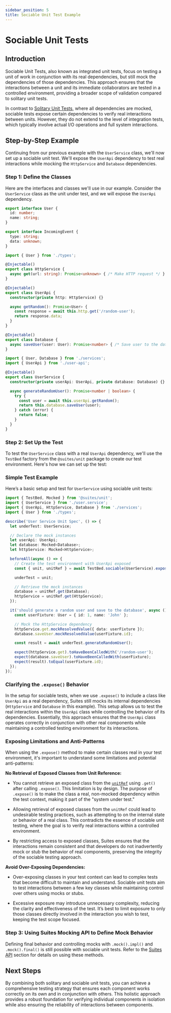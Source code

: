 ```yaml
---
sidebar_position: 5
title: Sociable Unit Test Example
---
```


# Sociable Unit Tests

## Introduction

Sociable Unit Tests, also known as integrated unit tests, focus on testing a unit of work in conjunction with its real dependencies, but still mock the dependencies of those dependencies. This approach ensures that the interactions between a unit and its immediate collaborators are tested in a controlled environment, providing a broader scope of validation compared to solitary unit tests.

In contrast to [Solitary Unit Tests](/docs/developer-guide/unit-tests/solitary), where all dependencies are mocked, sociable tests expose certain dependencies to verify real interactions between units. However, they do not extend to the level of integration tests, which typically involve actual I/O operations and full system interactions.

## Step-by-Step Example

Continuing from our previous example with the `UserService` class, we'll now set up a sociable unit test. We'll expose the `UserApi` dependency to test real interactions while mocking the `HttpService` and `Database` dependencies.

### Step 1: Define the Classes

Here are the interfaces and classes we'll use in our example. Consider the `UserService` class as the unit under test, and we will expose the `UserApi` dependency.

```typescript title="types.ts"
export interface User {
  id: number;
  name: string;
}

export interface IncomingEvent {
  type: string;
  data: unknown;
}
```

```typescript title="services.ts"
import { User } from './types';

@Injectable()
export class HttpService {
  async get(url: string): Promise<unknown> { /* Make HTTP request */ }
}

@Injectable()
export class UserApi {
  constructor(private http: HttpService) {}

  async getRandom(): Promise<User> {
    const response = await this.http.get('/random-user');
    return response.data;
  }
}

@Injectable()
export class Database {
  async saveUser(user: User): Promise<number> { /* Save user to the database */ }
}
```

```typescript title="user.service.ts"
import { User, Database } from './services';
import { UserApi } from './user-api';

@Injectable()
export class UserService {
  constructor(private userApi: UserApi, private database: Database) {}

  async generateRandomUser(): Promise<number | boolean> {
    try {
      const user = await this.userApi.getRandom();
      return this.database.saveUser(user);
    } catch (error) {
      return false;
    }
  }
}
```

### Step 2: Set Up the Test

To test the `UserService` class with a real `UserApi` dependency, we'll use the `TestBed` factory from the
`@suites/unit` package to create our test environment.
Here's how we can set up the test:

### Simple Test Example

Here’s a basic setup and test for `UserService` using sociable unit tests:

```typescript title="user.service.spec.ts" {1,10-12,16,21-23} showLineNumbers
import { TestBed, Mocked } from '@suites/unit';
import { UserService } from './user.service';
import { UserApi, HttpService, Database } from './services';
import { User } from './types';

describe('User Service Unit Spec', () => {
  let underTest: UserService;

  // Declare the mock instances
  let userApi: UserApi;
  let database: Mocked<Database>;
  let httpService: Mocked<HttpService>;

  beforeAll(async () => {
    // Create the test environment with UserApi exposed
    const { unit, unitRef } = await TestBed.sociable(UserService).expose(UserApi).compile();

    underTest = unit;

    // Retrieve the mock instances
    database = unitRef.get(Database);
    httpService = unitRef.get(HttpService);
  });

  it('should generate a random user and save to the database', async () => {
    const userFixture: User = { id: 1, name: 'John' };

    // Mock the HttpService dependency
    httpService.get.mockResolvedValue({ data: userFixture });
    database.saveUser.mockResolvedValue(userFixture.id);

    const result = await underTest.generateRandomUser();

    expect(httpService.get).toHaveBeenCalledWith('/random-user');
    expect(database.saveUser).toHaveBeenCalledWith(userFixture);
    expect(result).toEqual(userFixture.id);
  });
});
```

### Clarifying the `.expose()` Behavior

In the setup for sociable tests, when we use `.expose()` to include a class like `UserApi` as a real dependency, Suites
still mocks its internal dependencies (`HttpService` and `Database` in this example). This setup allows us to test the
real interactions within the `UserApi` class while controlling the behavior of its dependencies. Essentially, this
approach ensures that the `UserApi` class operates correctly in conjunction with other real components while maintaining
a controlled testing environment for its interactions.

### Exposing Limitations and Anti-Patterns

When using the `.expose()` method to make certain classes real in your test environment, it's important to understand
some limitations and potential anti-patterns:

**No Retrieval of Exposed Classes from Unit Reference:**

- You cannot retrieve an exposed class from the [`unitRef`](/docs/developer-guide/unit-tests/suites-api#unit-reference)
  using `.get()` after calling `.expose()`. This limitation is by design. The purpose of `.expose()` is to make the
  class a real, non-mocked dependency within the test context, making it part of the "system under test."

- Allowing retrieval of exposed classes from the `unitRef` could lead to undesirable testing practices, such as
  attempting to on the internal state or behavior of a real class. This contradicts the essence of sociable unit
  testing, where the goal is to verify real interactions within a controlled environment.

- By restricting access to exposed classes, Suites ensures that the interactions remain consistent and that developers
  do not inadvertently mock or stub the behavior of real components, preserving the integrity of the sociable testing
  approach.

**Avoid Over-Exposing Dependencies:**

- Over-exposing classes in your test context can lead to complex tests that become difficult to maintain and understand.
  Sociable unit tests aim to test interactions between a few key classes while maintaining control over others using
  mocks or stubs.

- Excessive exposure may introduce unnecessary complexity, reducing the clarity and effectiveness of the test. It’s best
  to limit exposure to only those classes directly involved in the interaction you wish to test, keeping the test scope
  focused.

### Step 3: Using Suites Mocking API to Define Mock Behavior

Defining final behavior and controlling mocks with `.mock().impl()` and `.mock().final()` is still possible with
sociable unit tests. Refer to the [Suites API](/docs/developer-guide/unit-tests/suites-api) section for details
on using these methods.

## Next Steps

By combining both solitary and sociable unit tests, you can achieve a comprehensive testing strategy that ensures each
component works correctly on its own and in conjunction with others. This holistic approach provides a robust foundation
for verifying individual components in isolation while also ensuring the reliability of interactions between components.
